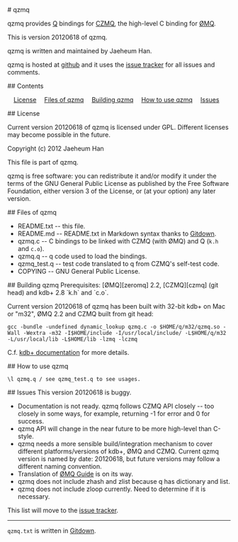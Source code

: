 
<A name="toc1-2" title="qzmq" />
# qzmq

qzmq provides [Q][q] bindings for [CZMQ][czmq], the high-level C binding for [ØMQ][zeromq].

This is version 20120618 of qzmq.

qzmq is written and maintained by Jaeheum Han.

qzmq is hosted at [github][qzmq] and it uses the [issue tracker][issues] for all issues and comments.

<A name="toc2-13" title="Contents" />
## Contents

&emsp;<a href="#toc2-18">License</a>
&emsp;<a href="#toc2-29">Files of qzmq</a>
&emsp;<a href="#toc2-39">Building qzmq</a>
&emsp;<a href="#toc2-49">How to use qzmq</a>
&emsp;<a href="#toc2-54">Issues</a>
&emsp;<a href="#toc2-67"></a>

<A name="toc2-18" title="License" />
## License

Current version 20120618 of qzmq is licensed under GPL. Different licenses may become possible in the future.

Copyright (c) 2012 Jaeheum Han

This file is part of qzmq.

qzmq is free software: you can redistribute it and/or modify it under the terms of the GNU General Public License as published by the Free Software Foundation, either version 3 of the License, or (at your option) any later version.

<A name="toc2-29" title="Files of qzmq" />
## Files of qzmq

* README.txt -- this file.
* README.md -- README.txt in Markdown syntax thanks to [Gitdown][gitdown].
* qzmq.c -- C bindings to be linked with CZMQ (with ØMQ) and Q (`k.h` and `c.o`).
* qzmq.q -- q code used to load the bindings.
* qzmq_test.q -- test code translated to q from CZMQ's self-test code.
* COPYING -- GNU General Public License.

<A name="toc2-39" title="Building qzmq" />
## Building qzmq
Prerequisites: [ØMQ][zeromq] 2.2, [CZMQ][czmq] (git head) and kdb+ 2.8 `k.h` and `c.o`.

Current version 20120618 of qzmq has been built with 32-bit kdb+ on Mac or "m32", ØMQ 2.2 and CZMQ built from git head:

    gcc -bundle -undefined dynamic_lookup qzmq.c -o $HOME/q/m32/qzmq.so -Wall -Wextra -m32 -I$HOME/include -I/usr/local/include/ -L$HOME/q/m32 -L/usr/local/lib -L$HOME/lib -lzmq -lczmq

C.f. [kdb+ documentation][kdbdoc] for more details.

<A name="toc2-49" title="How to use qzmq" />
## How to use qzmq

    \l qzmq.q / see qzmq_test.q to see usages.

<A name="toc2-54" title="Issues" />
## Issues
This version 20120618 is buggy.

- Documentation is not ready. qzmq follows CZMQ API closely -- too closely in some ways, for example, returning -1 for error and 0 for success.
- qzmq API will change in the near future to be more high-level than C-style.
- qzmq needs a more sensible build/integration mechanism to cover different platforms/versions of kdb+, ØMQ and CZMQ. Current qzmq version is named by date: 20120618, but future versions may follow a different naming convention.
- Translation of [ØMQ Guide][zguide] is on its way.
- qzmq does not include zhash and zlist because q has dictionary and list.
- qzmq does not include zloop currently. Need to determine if it is necessary. 

This list will move to the [issue tracker][issues].
<A name="toc2-67" title="" />

---

`qzmq.txt` is written in [Gitdown][gitdown].

[qzmq]: https://github.com/jaeheum/qzmq
[zeromq]: http://www.zeromq.org
[czmq]: http://czmq.zeromq.org
[q]: http://kx.com
[kdbdoc]: http://code.kx.com/wiki/Cookbook/ExtendingWithC
[issues]: https://github.com/jaeheum/qzmq/issues
[zguide]: http://zguide.zeromq.org
[gitdown]: https://github.com/imatix/gitdown

